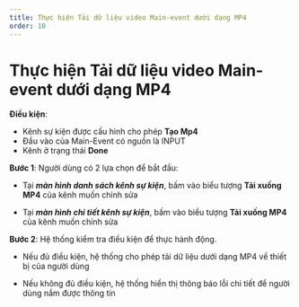 ```yaml
---
title: Thực hiện Tải dữ liệu video Main-event dưới dạng MP4
order: 10
---
```


# Thực hiện Tải dữ liệu video Main-event dưới dạng MP4

**Điều kiện**:

- Kênh sự kiện được cấu hình cho phép **Tạo Mp4**
- Đầu vào của Main-Event có nguồn là INPUT
- Kênh ở trạng thái **Done**

**Bước 1**: Người dùng có 2 lựa chọn để bắt đầu:

- Tại _**màn hình danh sách kênh sự kiện**_, bấm vào biểu tượng **Tải xuống MP4** của kênh muốn chỉnh sửa

- Tại _**màn hình chi tiết kênh sự kiện**_, bấm vào biểu tượng **Tải xuống MP4** của kênh muốn chỉnh sửa

**Bước 2**: Hệ thống kiểm tra điều kiện để thực hành động.

- Nếu đủ điều kiện, hệ thống cho phép tải dữ liệu dưới dạng MP4 về thiết bị của người dùng

- Nếu không đủ điều kiện, hệ thống hiển thị thông báo lỗi chi tiết để người dùng nắm được thông tin
